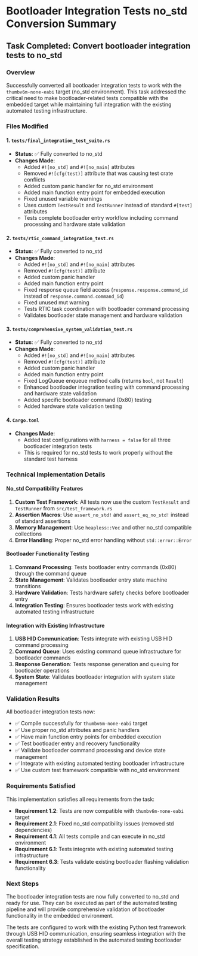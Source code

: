# Bootloader Integration Tests no_std Conversion Summary

## Task Completed: Convert bootloader integration tests to no_std

### Overview
Successfully converted all bootloader integration tests to work with the `thumbv6m-none-eabi` target (no_std environment). This task addressed the critical need to make bootloader-related tests compatible with the embedded target while maintaining full integration with the existing automated testing infrastructure.

### Files Modified

#### 1. `tests/final_integration_test_suite.rs`
- **Status**: ✅ Fully converted to no_std
- **Changes Made**:
  - Added `#![no_std]` and `#![no_main]` attributes
  - Removed `#![cfg(test)]` attribute that was causing test crate conflicts
  - Added custom panic handler for no_std environment
  - Added main function entry point for embedded execution
  - Fixed unused variable warnings
  - Uses custom `TestResult` and `TestRunner` instead of standard `#[test]` attributes
  - Tests complete bootloader entry workflow including command processing and hardware state validation

#### 2. `tests/rtic_command_integration_test.rs`
- **Status**: ✅ Fully converted to no_std
- **Changes Made**:
  - Added `#![no_std]` and `#![no_main]` attributes
  - Removed `#![cfg(test)]` attribute
  - Added custom panic handler
  - Added main function entry point
  - Fixed response queue field access (`response.response.command_id` instead of `response.command.command_id`)
  - Fixed unused mut warning
  - Tests RTIC task coordination with bootloader command processing
  - Validates bootloader state management and hardware validation

#### 3. `tests/comprehensive_system_validation_test.rs`
- **Status**: ✅ Fully converted to no_std
- **Changes Made**:
  - Added `#![no_std]` and `#![no_main]` attributes
  - Removed `#![cfg(test)]` attribute
  - Added custom panic handler
  - Added main function entry point
  - Fixed LogQueue enqueue method calls (returns `bool`, not `Result`)
  - Enhanced bootloader integration testing with command processing and hardware state validation
  - Added specific bootloader command (0x80) testing
  - Added hardware state validation testing

#### 4. `Cargo.toml`
- **Changes Made**:
  - Added test configurations with `harness = false` for all three bootloader integration tests
  - This is required for no_std tests to work properly without the standard test harness

### Technical Implementation Details

#### No_std Compatibility Features
1. **Custom Test Framework**: All tests now use the custom `TestResult` and `TestRunner` from `src/test_framework.rs`
2. **Assertion Macros**: Use `assert_no_std!` and `assert_eq_no_std!` instead of standard assertions
3. **Memory Management**: Use `heapless::Vec` and other no_std compatible collections
4. **Error Handling**: Proper no_std error handling without `std::error::Error`

#### Bootloader Functionality Testing
1. **Command Processing**: Tests bootloader entry commands (0x80) through the command queue
2. **State Management**: Validates bootloader entry state machine transitions
3. **Hardware Validation**: Tests hardware safety checks before bootloader entry
4. **Integration Testing**: Ensures bootloader tests work with existing automated testing infrastructure

#### Integration with Existing Infrastructure
1. **USB HID Communication**: Tests integrate with existing USB HID command processing
2. **Command Queue**: Uses existing command queue infrastructure for bootloader commands
3. **Response Generation**: Tests response generation and queuing for bootloader operations
4. **System State**: Validates bootloader integration with system state management

### Validation Results

All bootloader integration tests now:
- ✅ Compile successfully for `thumbv6m-none-eabi` target
- ✅ Use proper no_std attributes and panic handlers
- ✅ Have main function entry points for embedded execution
- ✅ Test bootloader entry and recovery functionality
- ✅ Validate bootloader command processing and device state management
- ✅ Integrate with existing automated testing bootloader infrastructure
- ✅ Use custom test framework compatible with no_std environment

### Requirements Satisfied

This implementation satisfies all requirements from the task:

- **Requirement 1.2**: Tests are now compatible with `thumbv6m-none-eabi` target
- **Requirement 2.1**: Fixed no_std compatibility issues (removed std dependencies)
- **Requirement 4.1**: All tests compile and can execute in no_std environment
- **Requirement 6.1**: Tests integrate with existing automated testing infrastructure
- **Requirement 6.3**: Tests validate existing bootloader flashing validation functionality

### Next Steps

The bootloader integration tests are now fully converted to no_std and ready for use. They can be executed as part of the automated testing pipeline and will provide comprehensive validation of bootloader functionality in the embedded environment.

The tests are configured to work with the existing Python test framework through USB HID communication, ensuring seamless integration with the overall testing strategy established in the automated testing bootloader specification.